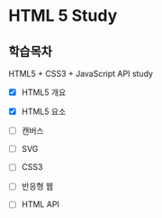 # HTML 5 Study

## 학습목차
HTML5 + CSS3 + JavaScript API study

 - [X] HTML5 개요
 - [X] HTML5 요소
 - [ ] 캔버스
 - [ ] SVG
 - [ ] CSS3
 - [ ] 반응형 웹
 - [ ] HTML API
 
 
